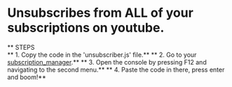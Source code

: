 # Unsubscribes from ALL of your subscriptions on youtube.

** STEPS \
** 1. Copy the code in the 'unsubscriber.js' file.**
** 2. Go to your [subscription_manager](https://www.youtube.com/subscription_manager).**
** 3. Open the console by pressing F12 and navigating to the second menu.**
** 4. Paste the code in there, press enter and boom!**
